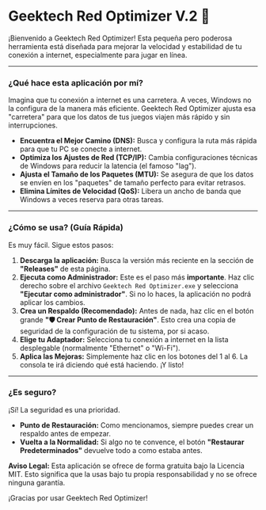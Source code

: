 # Geektech Red Optimizer V.2 👋

¡Bienvenido a Geektech Red Optimizer! Esta pequeña pero poderosa herramienta está diseñada para mejorar la velocidad y estabilidad de tu conexión a internet, especialmente para jugar en línea.



---

### ¿Qué hace esta aplicación por mí?

Imagina que tu conexión a internet es una carretera. A veces, Windows no la configura de la manera más eficiente. Geektech Red Optimizer ajusta esa "carretera" para que los datos de tus juegos viajen más rápido y sin interrupciones.

-   **Encuentra el Mejor Camino (DNS):** Busca y configura la ruta más rápida para que tu PC se conecte a internet.
-   **Optimiza los Ajustes de Red (TCP/IP):** Cambia configuraciones técnicas de Windows para reducir la latencia (el famoso "lag").
-   **Ajusta el Tamaño de los Paquetes (MTU):** Se asegura de que los datos se envíen en los "paquetes" de tamaño perfecto para evitar retrasos.
-   **Elimina Límites de Velocidad (QoS):** Libera un ancho de banda que Windows a veces reserva para otras tareas.

---

### ¿Cómo se usa? (Guía Rápida)

Es muy fácil. Sigue estos pasos:

1.  **Descarga la aplicación:** Busca la versión más reciente en la sección de **"Releases"** de esta página.
2.  **Ejecuta como Administrador:** Este es el paso más **importante**. Haz clic derecho sobre el archivo `Geektech Red Optimizer.exe` y selecciona **"Ejecutar como administrador"**. Si no lo haces, la aplicación no podrá aplicar los cambios.
3.  **Crea un Respaldo (Recomendado):** Antes de nada, haz clic en el botón grande **"🛡️ Crear Punto de Restauración"**. Esto crea una copia de seguridad de la configuración de tu sistema, por si acaso.
4.  **Elige tu Adaptador:** Selecciona tu conexión a internet en la lista desplegable (normalmente "Ethernet" o "Wi-Fi").
5.  **Aplica las Mejoras:** Simplemente haz clic en los botones del 1 al 6. La consola te irá diciendo qué está haciendo. ¡Y listo!

---

### ¿Es seguro?

¡Sí! La seguridad es una prioridad.

-   **Punto de Restauración:** Como mencionamos, siempre puedes crear un respaldo antes de empezar.
-   **Vuelta a la Normalidad:** Si algo no te convence, el botón **"Restaurar Predeterminados"** devuelve todo a como estaba antes.

**Aviso Legal:** Esta aplicación se ofrece de forma gratuita bajo la Licencia MIT. Esto significa que la usas bajo tu propia responsabilidad y no se ofrece ninguna garantía.

¡Gracias por usar Geektech Red Optimizer!